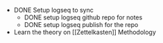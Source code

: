 - DONE Setup logseq to sync
	- DONE setup logseq github repo for notes
	- DONE setup logseq publish for the repo
- Learn the theory on [[Zettelkasten]] Methodology